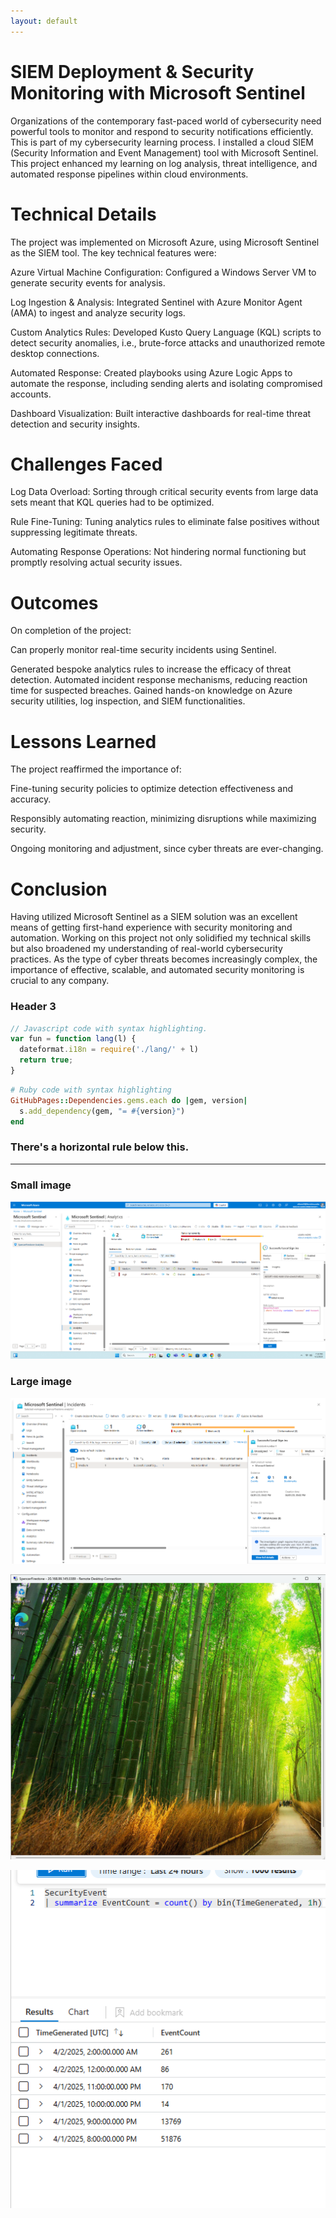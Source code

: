 ```yaml
---
layout: default
---
```


# SIEM Deployment & Security Monitoring with Microsoft Sentinel

Organizations of the contemporary fast-paced world of cybersecurity need powerful tools to monitor and respond to security notifications efficiently. This is part of my cybersecurity learning process. I installed a cloud SIEM (Security Information and Event Management) tool with Microsoft Sentinel. This project enhanced my learning on log analysis, threat intelligence, and automated response pipelines within cloud environments.

# Technical Details

The project was implemented on Microsoft Azure, using Microsoft Sentinel as the SIEM tool. The key technical features were:

Azure Virtual Machine Configuration: Configured a Windows Server VM to generate security events for analysis.

Log Ingestion & Analysis: Integrated Sentinel with Azure Monitor Agent (AMA) to ingest and analyze security logs.

Custom Analytics Rules: Developed Kusto Query Language (KQL) scripts to detect security anomalies, i.e., brute-force attacks and unauthorized remote desktop connections.

Automated Response: Created playbooks using Azure Logic Apps to automate the response, including sending alerts and isolating compromised accounts.

Dashboard Visualization: Built interactive dashboards for real-time threat detection and security insights.

# Challenges Faced

Log Data Overload: Sorting through critical security events from large data sets meant that KQL queries had to be optimized.

Rule Fine-Tuning: Tuning analytics rules to eliminate false positives without suppressing legitimate threats.

Automating Response Operations: Not hindering normal functioning but promptly resolving actual security issues.

# Outcomes

On completion of the project:

Can properly monitor real-time security incidents using Sentinel.

Generated bespoke analytics rules to increase the efficacy of threat detection.
Automated incident response mechanisms, reducing reaction time for suspected breaches.
Gained hands-on knowledge on Azure security utilities, log inspection, and SIEM functionalities.

# Lessons Learned

The project reaffirmed the importance of:

Fine-tuning security policies to optimize detection effectiveness and accuracy.

Responsibly automating reaction, minimizing disruptions while maximizing security.

Ongoing monitoring and adjustment, since cyber threats are ever-changing.

# Conclusion

Having utilized Microsoft Sentinel as a SIEM solution was an excellent means of getting first-hand experience with security monitoring and automation. Working on this project not only solidified my technical skills but also broadened my understanding of real-world cybersecurity practices. As the type of cyber threats becomes increasingly complex, the importance of effective, scalable, and automated security monitoring is crucial to any company.





### Header 3

```js
// Javascript code with syntax highlighting.
var fun = function lang(l) {
  dateformat.i18n = require('./lang/' + l)
  return true;
}
```

```ruby
# Ruby code with syntax highlighting
GitHubPages::Dependencies.gems.each do |gem, version|
  s.add_dependency(gem, "= #{version}")
end
```


### There's a horizontal rule below this.

* * *



### Small image

![Octocat](https://github.com/sfirest3/Spencerfirestone.github.io/blob/main/Screenshot%202025-04-01%20191106.png)

### Large image

![Branching](https://github.com/sfirest3/Spencerfirestone.github.io/blob/main/Screenshot%202025-04-01%20191149.png)

![Octocat](https://github.com/sfirest3/Spencerfirestone.github.io/blob/main/Screenshot%202025-04-01%20192149.png)

![Octocat](https://github.com/sfirest3/Spencerfirestone.github.io/blob/main/Screenshot%202025-04-01%20194946.png)


